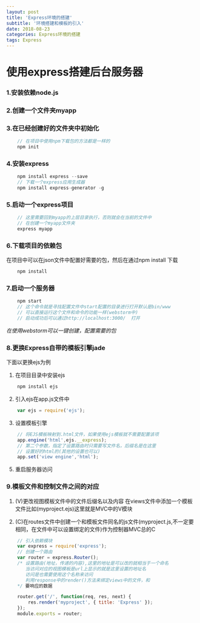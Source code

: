 ```yaml
---
layout: post
title: 'Express环境的搭建'
subtitle: '环境搭建和模板的引入'
date: 2018-08-23
categories: Express环境的搭建
tags: Express 
---
```



# 使用express搭建后台服务器

### 1.安装依赖node.js
### 2.创建一个文件夹myapp
### 3.在已经创建好的文件夹中初始化

```javascript
	// 在项目中使用npm下载包的方法都是一样的
	npm init
```
### 4.安装express 

```javascript
	npm install express --save 
	// 下载一个express应用生成器
	npm install express-generator -g
```
### 5.启动一个express项目

```javascript
	// 这里需要回到myapp的上层目录执行，否则就会在当前的文件中
	// 在创建一个myapp文件夹
	express myapp
```
### 6.下载项目的依赖包
在项目中可以在json文件中配置好需要的包，然后在通过npm install 下载
```javascript
	npm install
```
### 7.启动一个服务器
```javascript
	npm start
	// 这个命令就是寻找配置文件中start配置的目录进行打开默认是bin/www
	// 可以直接运行这个文件和命令的功能一样(webstorm中)
	// 启动成功后可以通过http://localhost:3000/  打开
```
*在使用webstorm可以一键创建，配置需要的包*


### 8.更换Express自带的模板引擎jade
下面以更换ejs为例
1. 在项目目录中安装ejs
```javascript
	npm install ejs
```
2. 引入ejs在app.js文件中
```javascript
	var ejs = require('ejs');
```
3. 设置模板引擎
```javascript
	// 将EJS模板映射到.html文件，如果使用ejs模板就不需要配置该项
	app.engine('html',ejs.__express);
	// 第二个参数，指定了设置路由时只需要写文件名，后缀名是在这里
	// 设置好的html的(其他的设置也可以)
	app.set('view engine','html');
```
5. 重启服务器访问

### 9.模板文件和控制文件之间的对应
1. (V)更改视图模板文件中的文件后缀名以及内容
	在views文件中添加一个模板文件比如(myproject.ejs)这里就是MVC中的V模块


2. (C)在routes文件中创建一个和模板文件同名的js文件(myproject.js,不一定要相同，在文件中可以设置绑定的文件)作为控制器MVC总的C
```javascript
	// 引入依赖模块
	var express = require('express');
	// 创建一个路由
	var router = express.Router();
	/* 设置路由(地址，传递的内容),这里的地址是可以改的就相当于一个命名
	   当访问对应的视图模板是url上显示的就是这里设置的地址名
	   访问是也需要使用这个名称来访问
	   利用response中的render()方法来绑定views中的文件，和
	*/ 要响应的数据

	router.get('/', function(req, res, next) {
  		res.render('myproject', { title: 'Express' });
	});
	module.exports = router;

```




